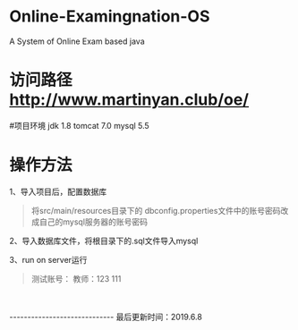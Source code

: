 # Online-Examingnation-OS
A System of Online Exam based java
# 访问路径 http://www.martinyan.club/oe/
#项目环境
jdk 1.8 
tomcat 7.0
mysql 5.5

# 操作方法
1、导入项目后，配置数据库
> 将src/main/resources目录下的 dbconfig.properties文件中的账号密码改成自己的mysql服务器的账号密码

2、导入数据库文件，将根目录下的.sql文件导入mysql

3、run on server运行
> 测试账号：
教师：123        111</br>
</br>
</br>
-----------------------------
最后更新时间：2019.6.8
